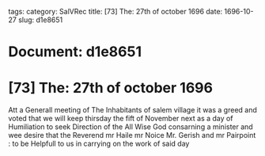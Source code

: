 tags: 
category: SalVRec
title: [73] The: 27th of october 1696
date: 1696-10-27
slug: d1e8651




# Document: d1e8651


# [73] The: 27th of october 1696

Att a Generall meeting of The Inhabitants of salem village it was a greed and voted that we will keep thirsday the fift of November next as a day of Humiliation to seek Direction of the All Wise God consarning a minister and wee desire that the Reverend mr Haile mr Noice Mr. Gerish and mr Pairpoint : to be Helpfull to us in carrying on the work of said day
